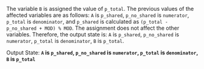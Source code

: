 The variable `B` is assigned the value of `p_total`. The previous values of the affected variables are as follows: `A` is `p_shared`, `p_no_shared` is `numerator`, `p_total` is `denominator`, and `p_shared` is calculated as `(p_total - p_no_shared + MOD) % MOD`. The assignment does not affect the other variables. Therefore, the output state is: `A` is `p_shared`, `p_no_shared` is `numerator`, `p_total` is `denominator`, `B` is `p_total`.

Output State: **`A` is `p_shared`, `p_no_shared` is `numerator`, `p_total` is `denominator`, `B` is `p_total`**